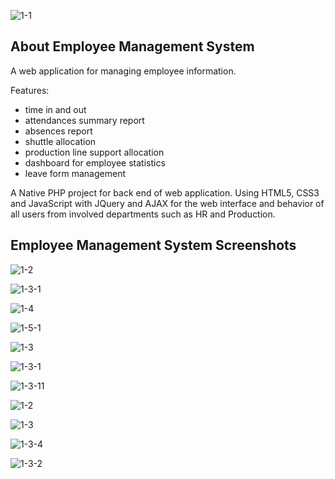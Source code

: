 ![1-1](https://github.com/vicento-cares/Employee-Management-System/assets/158264850/535628b1-3d8c-4ed3-933a-a0268a276b82)

## About Employee Management System

A web application for managing employee information.

Features:
- time in and out
- attendances summary report
- absences report
- shuttle allocation
- production line support allocation
- dashboard for employee statistics
- leave form management

A Native PHP project for back end of web application. 
Using HTML5, CSS3 and JavaScript with JQuery and AJAX for the web interface and behavior of all users from involved departments such as HR and Production.

## Employee Management System Screenshots

![1-2](https://github.com/vicento-cares/Employee-Management-System/assets/158264850/eac2e4d8-37cf-4d24-be67-7f4d558cf2b5)

![1-3-1](https://github.com/vicento-cares/Employee-Management-System/assets/158264850/5614048e-9393-42ff-b517-426cea26e460)

![1-4](https://github.com/vicento-cares/Employee-Management-System/assets/158264850/c192272a-4437-4e15-b38b-281aa80831c9)

![1-5-1](https://github.com/vicento-cares/Employee-Management-System/assets/158264850/e31fbd47-64d2-498c-b560-31ed8bd294e6)

![1-3](https://github.com/vicento-cares/Employee-Management-System/assets/158264850/3fe87da1-54bb-4471-885e-7e22e6402fbe)

![1-3-1](https://github.com/vicento-cares/Employee-Management-System/assets/158264850/81b82ad3-1ba2-4319-b10e-ffb2aea70062)

![1-3-11](https://github.com/vicento-cares/Employee-Management-System/assets/158264850/1506759f-473f-44dc-903a-0eeba5be8c40)

![1-2](https://github.com/vicento-cares/Employee-Management-System/assets/158264850/9def1a52-7d3c-4a5a-a469-675d39e19e2f)

![1-3](https://github.com/vicento-cares/Employee-Management-System/assets/158264850/a72e4c4a-e5b8-4c07-b4b4-787a7b421339)

![1-3-4](https://github.com/vicento-cares/Employee-Management-System/assets/158264850/da9a9d98-93d3-4b8d-bf0d-9d6cecedd4bb)

![1-3-2](https://github.com/vicento-cares/Employee-Management-System/assets/158264850/bae55846-6879-4fef-9d34-a957490a064d)
